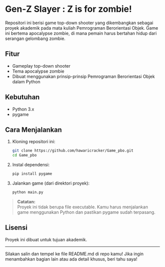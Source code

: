 # Gen-Z Slayer : Z is for zombie!

Repositori ini berisi game top-down shooter yang dikembangkan sebagai proyek akademik pada mata kuliah Pemrograman Berorientasi Objek. Game ini bertema apocalypse zombie, di mana pemain harus bertahan hidup dari serangan gelombang zombie.

## Fitur

- Gameplay top-down shooter
- Tema apocalypse zombie
- Dibuat menggunakan prinsip-prinsip Pemrograman Berorientasi Objek dalam Python

## Kebutuhan

- Python 3.x
- pygame

## Cara Menjalankan

1. Kloning repositori ini:
   ```bash
   git clone https://github.com/hawaricracker/Game_pbo.git
   cd Game_pbo
   ```

2. Instal dependensi:
   ```bash
   pip install pygame
   ```

3. Jalankan game (dari direktori proyek):
   ```bash
   python main.py
   ```

> **Catatan:**  
> Proyek ini tidak berupa file executable. Kamu harus menjalankan game menggunakan Python dan pastikan pygame sudah terpasang.

## Lisensi

Proyek ini dibuat untuk tujuan akademik.

---

Silakan salin dan tempel ke file README.md di repo kamu! Jika ingin menambahkan bagian lain atau ada detail khusus, beri tahu saya!
